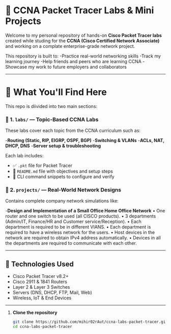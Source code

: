 # 🧠 CCNA Packet Tracer Labs & Mini Projects

Welcome to my personal repository of hands-on **Cisco Packet Tracer labs** created while studing for the **CCNA (Cisco Certified Network Associate)** and working on a complate enterprise-grade network project.

This repository is built to:
-Practice real-world networking skills
-Track my learning journey
-Help friends and peers who are learning CCNA
-Showcase my work to future employers and collaborators

---

# 📘 What You'll Find Here

This repo is diivided into two main sections:

### 🔹 1. `labs/` — Topic-Based CCNA Labs
These labs cover each topic from the CCNA curriculum such as:

-**Routing (Static, RIP, EIGRP, OSPF, BGP)**
-**Switching & VLANs**
-**ACLs, NAT, DHCP, DNS**
-**Server setup & troubleshooting**

Each lab includes:
- ✅ `.pkt` file for Packet Tracer
- 📄 `README.md` file with objectives and setup steps
- 🧾 CLI command snippets to configure and verify

### 🔹 2. `projects/` — Real-World Network Designs
Contains complete company network simulations like:

-**Design and Implementation of a Small Office Home Office Network**
•	One router and one switch to be used (all CISCO products).
•	3 departments (Admin/IT, Finance/HR and Customer service/Reception).
•	Each department is required to be in different VIANS.
•	Each department is required to have a wireless network for the users.
•	Host devices in the network are required to obtain IPv4 address automatically.
•	Devices in all the departments are required to communicate with each other.

---

## 🔧 Technologies Used

- Cisco Packet Tracer v8.2+
- Cisco 2911 & 1841 Routers
- Layer 2 & Layer 3 Switches
- Servers (DNS, DHCP, FTP, Mail, Web)
- Wireless, IoT & End Devices

---


1. **Clone the repository**
   ```bash
   git clone https://github.com/mihir02rAut/ccna-labs-packet-tracer.git
   cd ccna-labs-packet-tracer

